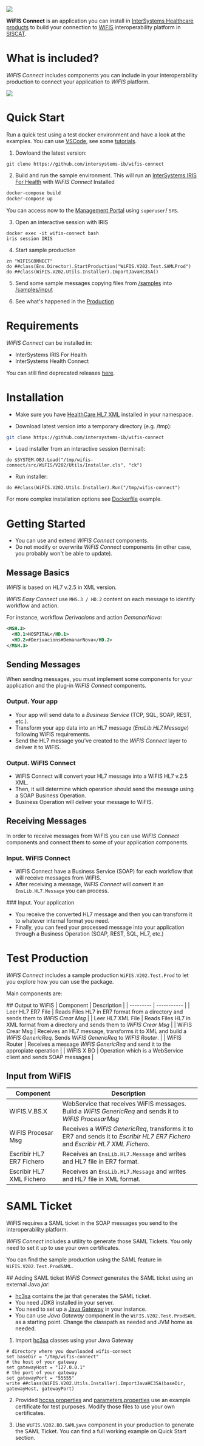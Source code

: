 ![](http://www.intersystems.com/assets/sites/10/4404.png)

**WiFIS Connect** is an application you can install in [InterSystems Healthcare products](https://www.intersystems.com) to build your connection to [WiFIS](https://ticsalutsocial.cat/es/projectes/oficina-interoperabilidad/projecte-wifis/ "Work Flow para Instituciones de Salud") interoperability platform in [SISCAT](https://catsalut.gencat.cat/ca/coneix-catsalut/presentacio/model-sanitari-catala/siscat "Sistema Sanitario Integral de utilización pública de Cataluña").

# What is included?
*WiFIS Connect* includes components you can include in your interoperability production to connect your application to *WiFIS* platform.

![](./img/wifis-connect-arq.png)

# Quick Start
Run a quick test using a test docker environment and have a look at the examples. You can use [VSCode](https://code.visualstudio.com), see some [tutorials](https://comunidadintersystems.com/videotutoriales).

1. Dowloand the latest version:
```
git clone https://github.com/intersystems-ib/wifis-connect
```

2. Build and run the sample environment. This will run an [InterSystems IRIS For Health](https://www.intersystems.com/products/intersystems-iris-for-health/) with *WiFIS Connect* Installed
```bash
docker-compose build
docker-compose up
```

You can access now to the [Management Portal](http://localhost:52773/csp/sys/UtilHome.csp) using `superuser`/ `SYS`.

3. Open an interactive session with IRIS
```console
docker exec -it wifis-connect bash
iris session IRIS
```

4. Start sample production
```objectscript
zn "WIFISCONNECT"
do ##class(Ens.Director).StartProduction("WiFIS.V202.Test.SAMLProd")
do ##class(WiFIS.V202.Utils.Installer).ImportJavaHC3SA()
```

5. Send some sample messages copying files from [/samples](./samples) into [/samples/input](./samples/input)

6. See what's happened in the [Production](http://localhost:52773/csp/wifisconnect/EnsPortal.ProductionConfig.zen?PRODUCTION=WiFIS.V202.Test.Prod)

# Requirements
*WiFIS Connect* can be installed in:
  * InterSystems IRIS For Health
  * InterSystems Health Connect

You can still find deprecated releases [here](https://github.com/intersystems-ib/wifis-connect/releases).


# Installation
* Make sure you have [HealthCare HL7 XML](https://github.com/intersystems-ib/healthcare-hl7-xml) installed in your namespace.

* Download latest version into a temporary directory (e.g. /tmp):
```bash
git clone https://github.com/intersystems-ib/wifis-connect
```

* Load installer from an interactive session (terminal):
```objectscript
do $SYSTEM.OBJ.Load("/tmp/wifis-connect/src/WiFIS/V202/Utils/Installer.cls", "ck")
```

* Run installer:
```
do ##class(WiFIS.V202.Utils.Installer).Run("/tmp/wifis-connect")
```

For more complex installation options see [Dockerfile](./Dockerfile) example.

# Getting Started
* You can use and extend *WiFIS Connect* components.
* Do not modify or overwrite *WiFIS Connect* components (in other case, you probably won't be able to update).

## Message Basics
*WiFIS* is based on HL7 v.2.5 in XML version.

*WiFIS Easy Connect* use `MHS.3 / HD.2` content on each message to identify workflow and action.  

For instance, workflow *Derivacions* and action *DemanarNova*: 
```XML
<MSH.3>
  <HD.1>HOSPITAL</HD.1>
  <HD.2>#Derivacions#DemanarNova</HD.2>
</MSH.3>
```

## Sending Messages
When sending messages, you must implement some components for your application and the plug-in *WiFIS Connect* components.

### Output. Your app
* Your app will send data to a *Business Service* (TCP, SQL, SOAP, REST, etc.).
* Transform your app data into an HL7 message (*EnsLib.HL7.Message*) following WiFIS requirements. 
* Send the HL7 message you've created to the *WiFIS Connect* layer to deliver it to WIFIS.
  
### Output. WiFIS Connect
* WiFIS Connect will convert your HL7 message into a WiFIS HL7 v.2.5 XML.
* Then, it will determine which operation should send the message using a SOAP Business Operation. 
* Business Operation will deliver your message to WiFIS.

## Receiving Messages
In order to receive messages from WiFIS you can use *WiFIS Connect* components and connect them to some of your application components.

### Input. WiFIS Connect
* WiFIS Connect have a Business Service (SOAP) for each workflow that will receive messages from WiFIS.
* After receiving a message, *WiFIS Connect* will convert it an `EnsLib.HL7.Message` you can process.

### Input. Your application
* You receive the converted HL7 message and then you can transform it to whatever internal format you need.
* Finally, you can feed your processed message into your application through a Business Operation (SOAP, REST, SQL, HL7, etc.)

# Test Production
*WiFIS Connect* includes a sample production `WiFIS.V202.Test.Prod` to let you explore how you can use the package.

Main components are:

## Output to WiFIS
| Component | Description |
| --------- | ----------- |
| Leer HL7 ER7 File | Reads Files HL7 in ER7 format from a directory and sends them to *WiFIS Crear Msg* |
| Leer HL7 XML File | Reads Files HL7 in XML format from a directory and sends them to *WiFIS Crear Msg* |
| WiFIS Crear Msg | Receives an HL7 message, transforms it to XML and build a *WiFIS GenericReq*. Sends *WiFIS GenericReq* to *WiFIS Router*. |
| WiFIS Router | Receives a message *WiFIS GenericReq* and send it to the appropiate operation | 
| WiFIS X BO | Operation which is a WebService client and sends SOAP messages |

## Input from WiFIS
| Component | Description |
| --------- | ----------- |
| WIFIS.V.BS.X | WebService that receives WiFIS messages. Build a *WiFIS GenericReq* and sends it to *WiFIS ProcesarMsg*|
| WiFIS Procesar Msg | Receives a *WiFIS GenericReq*, transforms it to ER7 and sends it to *Escribir HL7 ER7 Fichero* and *Escribir HL7 XML Fichero*. |
| Escribir HL7 ER7 Fichero | Receives an `EnsLib.HL7.Message` and writes and HL7 file in ER7 format. |
| Escribir HL7 XML Fichero | Receives an `EnsLib.HL7.Message` and writes and HL7 file in XML format. |


# SAML Ticket
WiFIS requires a SAML ticket in the SOAP messages you send to the interoperability platform.

*WiFIS Connect* includes a utility to generate those SAML Tickets. You only need to set it up to use your own certificates.

You can find the sample production using the SAML feature in `WiFIS.V202.Test.ProdSAML`.

## Adding SAML ticket
*WiFIS Connect* generates the SAML ticket using an external Java *jar*:
* [hc3sa](./hc3sa) contains the jar that generates the SAML ticket.
* You need JDK8 installed in your server.
* You need to set up a [Java Gateway](https://docs.intersystems.com/irislatest/csp/docbook/DocBook.UI.Page.cls?KEY=AFL_javagateway) in your instance.
* You can use *Java Gateway* component in the `WiFIS.V202.Test.ProdSAML` as a starting point. Change the classpath as needed and JVM home as needed.

1. Import [hc3sa](./hc3sa) classes using your Java Gateway
```objectscript
# directory where you downloaded wifis-connect
set baseDir = "/tmp/wifis-connect" 
# the host of your gateway
set gatewayHost = "127.0.0.1"
# the port of your gateway
set gatewayPort = "55555"
write ##class(WiFIS.V202.Utils.Installer).ImportJavaHC3SA(baseDir, gatewayHost, gatewayPort)
```

2. Provided [hccsa.properties](./hc3sa/config/hccsa.properties) and [parameters.properties](hc3sa/config/parameters.properties) use an example certificate for test purposes. Modify those files to use your own certificates.

3. Use `WiFIS.V202.BO.SAMLjava` component in your production to generate the SAML Ticket. You can find a full working example on Quick Start section. 


